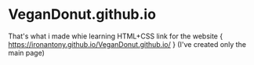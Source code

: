 # VeganDonut.github.io
That's what i made whie learning HTML+CSS
link for the website { https://ironantony.github.io/VeganDonut.github.io/ } (I've created only the main page)

